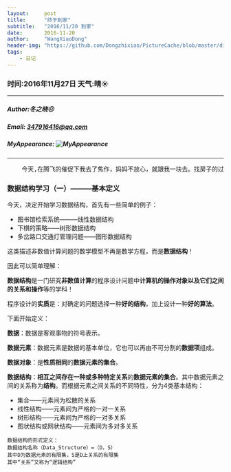 ```yaml
---
layout:     post
title:      "终于到家"
subtitle:   "2016/11/20 到家"
date:       2016-11-20
author:     "WangXiaoDong"
header-img: "https://github.com/Dongzhixiao/PictureCache/blob/master/diaryPic/20161120.jpg?raw=true"
tags:
    - 日记
---
```


### 时间:2016年11月27日 天气:晴:sunny:
-----
#####   Author:冬之晓:confounded:
#####   Email: 347916416@qq.com
#####   MyAppearance: ![MyAppearance](../MyPicture.JPG "我的头像")
----------

<pre>
    今天,在腾飞的催促下我去了焦作，妈妈不放心，就跟我一块去。找房子的过程是非常折腾人的，果然我还是太没有社会经验了，哎，干什么都不顺心。最后终于随便找了一家后就回家了。心累！
</pre>

### 数据结构学习（一）———基本定义

今天，决定开始学习数据结构，首先有一些简单的例子：

- 图书馆检索系统———线性数据结构
- 下棋的策略——树形数据结构
- 多岔路口交通灯管理问题——图形数据结构

这类描述非数值计算问题的数学模型不再是数学方程，而是**数据结构**！

因此可以简单理解：

**数据结构**是一门研究**非数值计算**的程序设计问题中**计算机的操作对象以及它们之间的关系和操作**等的学科！



程序设计的**实质**是：对确定的问题选择一种**好的结构**，加上设计一种**好的算法**。


下面开始定义：

**数据**：数据是客观事物的符号表示。

**数据元素**：数据元素是数据的基本单位，它也可以再由不可分割的**数据项**组成。

**数据对象**：是**性质相同**的**数据元素的集合**。

**数据结构**：**相互之间存在一种或多种特定关系**的**数据元素的集合**。其中数据元素之间的关系称为**结构**。而根据元素之间关系的不同特性，分为4类基本结构：

- 集合——元素间为松散的关系
- 线性结构——元素间为严格的一对一关系
- 树形结构——元素间为严格的一对多关系
- 图状结构或网状结构——元素间为多对多关系

```
数据结构的形式定义：
数据结构名称（Data_Structure）=（D，S）
其中D为数据元素的有限集，S是D上关系的有限集
其中“关系”又称为“逻辑结构”
```

